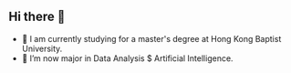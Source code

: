 ## Hi there 👋

- 🔭 I am currently studying for a master's degree at Hong Kong Baptist University.
- 🌱 I’m now major in Data Analysis $ Artificial Intelligence.

<!--
**Mapigon/Mapigon** is a ✨ _special_ ✨ repository because its `README.md` (this file) appears on your GitHub profile.

Here are some ideas to get you started:

- 🔭 I am currently studying for a master's degree at Hong Kong Baptist University.
- 🌱 I’m now major in Data Analysis $ Artificial Intelligence.
- 👯 I’m looking to collaborate on ...
- 🤔 I’m looking for help with ...
- 💬 Ask me about ...
- 📫 How to reach me: ...
- 😄 Pronouns: ...
- ⚡ Fun fact: ...
-->
